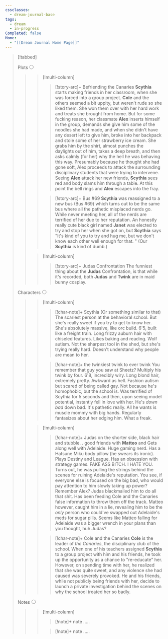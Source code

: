 ```yaml
---
cssclasses:
  - dream-journal-base
tags:
  - dream
  - in-progress
Completed: false
Home:
  - "[[Dream Journal Home Page]]"
---
```

> [!tabbed]
>
> <label>Plots<input type="radio" name="test" /></label>
>
>>> [!multi-column]
>>>
>>>> [!story-arc]+ Befriending the Canaries
>>>> **Scythia** starts making friends in her classroom, when she was forced into a group project. **Cole** and the others seemed a bit uppity, but weren't rude so she liked them. She won them over with her hard work and treats she brought from home.
>>>> But for some fucking reason, her classmate **Alex** inserts himself in the group, demands she give him some of the noodles she had made, and when she didn't have any desert left to give him, broke into her backpack and stole some of her strawberry ice cream. She grabs him by the shirt, almost punches the daylights out of him, takes a deep breath, and then asks calmly (for her) why the hell he was behaving this way.
>>>> Presumably because he thought she had gone soft, Alex proceeds to attack the surrounding disciplinary students that were trying to intervene. Seeing **Alex** attack her new friends, **Scythia** sees red and body slams him through a table. At this point the bell rings and **Alex** escapes into the fray. 
>>>
>>>> [!story-arc]+ Bus #69
>>>> **Scythia** was reassigned to a new bus (Bus #69) which turns out to be the same bus where all the pathetic misplaced nerds go. While never meeting her, all of the nerds are terrified of her due to her reputation.  An honestly really cute black girl named **Janet** was elected to try and stop her when she got on, but **Scythia** says "It's kind of you to try and hug me, but we don't know each other well enough for that. "  (Our **Scythia** is kind of dumb.) 
>>
>>> [!multi-column]
>>>
>>>> [!story-arc]+ Judas Confrontation
>>>> The funniest thing about the **Judas** Confrontation, is that while it's recorded, both **Judas** and **Twink** are in maid bunny cosplay.
>>>
>
> <label>Characters<input type="radio" name="test" /></label>
>
>>> [!multi-column]
>>>
>>>> [!char-note]+ Scythia (Or something similar to that)
>>>> The scariest person at the behavioral school. But she's really sweet if you try to get to know her. She's absolutely massive, like orc build. 6'5, built like a freight train. Long frizzy auburn hair with chiseled features. Likes baking and reading. Wolf autism. Not the sharpest tool in the shed, but she's trying really hard. Doesn't understand why people are mean to her.
>>>
>>>> [!char-note]+ the twinkiest twink to ever twink
>>>> You remember that guy you saw at Sheetz? Multiply his twink by four. 6'8, incredibly wiry. Long blond hair, extremely pretty. Awkward as hell. Fashion autism but scared of being called gay. Not because he's homophobic, but the school is. Was terrified of Scythia for 5 seconds and then, upon seeing model potential, instantly fell in love with her. He's *down bad* down bad. It's pathetic really. All he wants is muscle mommy with big hands. Regularly fantasizes about her edging him. What a freak. 
>>
>>> [!multi-column]
>>>
>>>> [!char-note]+ Judas
>>>> on the shorter side, black hair and stubble. . good friends with **Matteo** and Gets along well with Adelaide. Huge gaming nerd. Has a Hatsune Miku body pillow (he swears its ironic). Plays Destiny and League. Has an obsession with strategy games.
>>>> FAKE ASS BITCH. I HATE YOU. Turns out, he was pulling the strings behind the scenes for ruining Adelaide's reputation. You see, if everyone else is focused on the big bad, who would pay attention to him slowly taking up power? Remember Alex? Judas blackmailed him to do all that shit. Has been feeding Cole and the Canaries false information to throw them off the track. Matteo however, caught him in a lie, revealing him to be the *only* person who could've swapped out Adelaide's meds for sugar pills. Seems like Matteo falling for Adelaide was a bigger wrench in your plans than you thought, huh Judas?
>>>
>>>> [!char-note]+ Cole and the Canaries
>>>> **Cole** is the leader of *the Canaries*, the disciplinary club of the school. When one of his teachers assigned **Scythia** to a group project with him and his friends, he took up the opportunity as a chance to "re-educate" her. However, on spending time with her, he realized that she was quite sweet, and any violence she had caused was severely provoked. He and his friends, while not publicly being friends with her, decide to launch a private investigation behind the scenes on why the school treated her so badly.
>>
>
> <label>Notes<input type="radio" name="test" /></label>
>
>>> [!multi-column]
>>>
>>>> [!note]+ note
>>>> .....
>>>
>>>> [!note]+ note
>>>> .....
>>
>